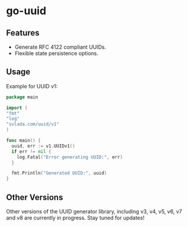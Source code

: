 # go-uuid

## Features

- Generate RFC 4122 compliant UUIDs.
- Flexible state persistence options.

## Usage

Example for UUID v1:

```go
package main

import (
"fmt"
"log"
"svlada.com/uuid/v1"
)

func main() {
  uuid, err := v1.UUIDv1()
  if err != nil {
    log.Fatal("Error generating UUID:", err)
  }

  fmt.Println("Generated UUID:", uuid)
}
```

## Other Versions

Other versions of the UUID generator library, including v3, v4, v5, v6, v7 and v8 are currently in progress. Stay tuned for updates!